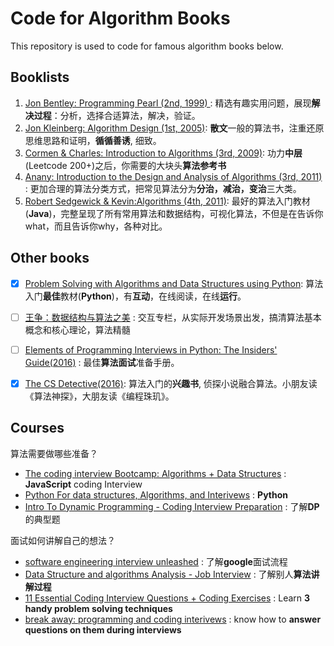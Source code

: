 # Code for Algorithm Books
This repository is used to code for famous algorithm books below.

## Booklists
1. [Jon Bentley: Programming Pearl (2nd, 1999) ][1]: 精选有趣实用问题，展现**解决过程**：分析，选择合适算法，解决，验证。
2. [Jon Kleinberg: Algorithm Design (1st, 2005)][2]: **散文**一般的算法书，注重还原思维思路和证明，**循循善诱**, 细致。
3. [Cormen & Charles: Introduction to Algorithms (3rd, 2009)][3]: 功力**中层**(Leetcode 200+)之后，你需要的大块头**算法参考书**
4. [Anany: Introduction to the Design and Analysis of Algorithms (3rd, 2011)][4] : 更加合理的算法分类方式，把常见算法分为**分治，减治，变治**三大类。 
5. [Robert Sedgewick & Kevin:Algorithms (4th, 2011)][5]: 最好的算法入门教材(**Java**)，完整呈现了所有常用算法和数据结构，可视化算法，不但是在告诉你what，而且告诉你why，各种对比。

[1]:	https://www.amazon.com/Programming-Pearls-2nd-Jon-Bentley/dp/0201657880
[2]:	https://www.amazon.com/Algorithm-Design-Jon-Kleinberg/dp/0321295358
[3]:	https://www.amazon.com/Introduction-Algorithms-3rd-MIT-Press/dp/0262033844
[4]:	https://www.amazon.com/Introduction-Design-Analysis-Algorithms-3rd/dp/0132316811
[5]:	https://www.amazon.com/Algorithms-4th-Robert-Sedgewick/dp/032157351X

## Other books

* [x] [Problem Solving with Algorithms and Data Structures using Python](http://interactivepython.org/courselib/static/pythonds/index.html): 算法入门**最佳**教材(**Python**)，有**互动**，在线阅读，在线**运行**。
* [ ] [王争：数据结构与算法之美](https://workflowy.com/s/ad0b7ab1c7c/vGhD5jWWw6RjE6Du) : 交互专栏，从实际开发场景出发，搞清算法基本概念和核心理论，算法精髓
* [ ] [Elements of Programming Interviews in Python: The Insiders' Guide(2016)](https://www.amazon.com/Elements-Programming-Interviews-Python-Insiders/dp/1537713949) : 最佳**算法面试**准备手册。
* [x] [The CS Detective(2016)](https://book.douban.com/subject/26871764/): 算法入门的**兴趣书**, 侦探小说融合算法。小朋友读《算法神探》，大朋友读《编程珠玑》。


## Courses

算法需要做哪些准备？
 
* [The coding interview Bootcamp: Algorithms + Data Structures](https://www.udemy.com/coding-interview-bootcamp-algorithms-and-data-structure/) : **JavaScript** coding Interview
* [Python For data structures, Algorithms, and Interivews](https://www.udemy.com/python-for-data-structures-algorithms-and-interviews/) : **Python** 
* [Intro To Dynamic Programming - Coding Interview Preparation](https://www.udemy.com/dynamic-programming/) : 了解**DP**的典型题


面试如何讲解自己的想法？

* [software engineering interview unleashed](https://www.udemy.com/software-engineer-interview-unleashed/) : 了解**google**面试流程 
* [Data Structure and algorithms Analysis - Job Interview](https://www.udemy.com/data-structure-and-algorithms-analysis/) : 了解别人**算法讲解过程**
* [11 Essential Coding Interview Questions + Coding Exercises](https://www.udemy.com/11-essential-coding-interview-questions/) : Learn **3 handy problem solving techniques**
* [break away: programming and coding interivews](https://www.udemy.com/break-away-coding-interviews-1/) : know how to **answer questions on them during interviews**
